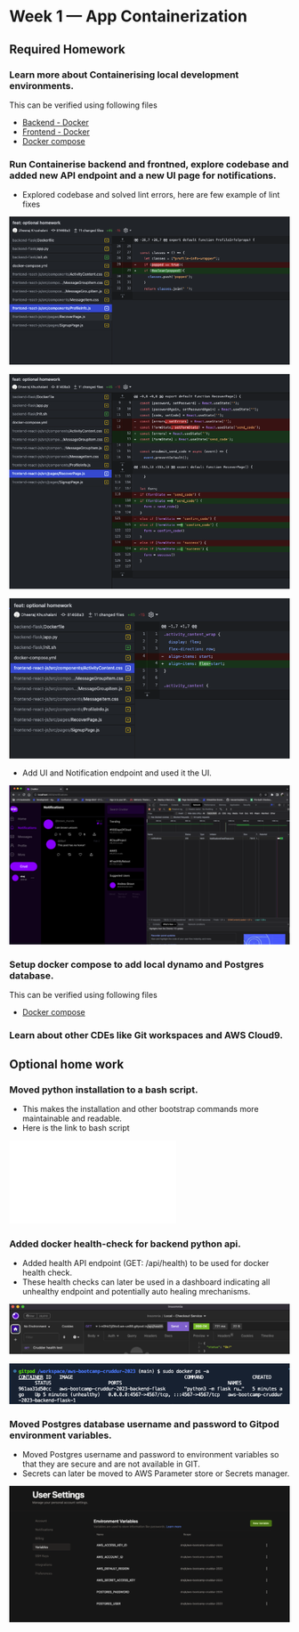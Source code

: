 # Week 1 — App Containerization

## Required Homework

### Learn more about Containerising local development environments.

This can be verified using following files

- [Backend - Docker](../backend-flask/Dockerfile)
- [Frontend - Docker](../frontend-react-js/Dockerfile)
- [Docker compose](../docker-compose.yml)

### Run Containerise backend and frontned, explore codebase and added new API endpoint and a new UI page for notifications.

- Explored codebase and solved lint errors, here are few example of lint fixes

![Lint fixes # 1](assets/week1/lint-1.png)

![Lint fixes # 2](assets/week1/lint-2.png)

![Lint fixes # 3](assets/week1/lint-3.png)

- Add UI and Notification endpoint and used it the UI.

![Crudder in local (gitpod) environment](assets/week1/working-crudder-after-lint.png)

### Setup docker compose to add local dynamo and Postgres database.

This can be verified using following files

- [Docker compose](../docker-compose.yml)

### Learn about other CDEs like Git workspaces and AWS Cloud9.


## Optional home work

### Moved python installation to a bash script.

- This makes the installation and other bootstrap commands more maintainable and readable. 
- Here is the link to bash script

![init.sh](../backend-flask/init.sh)

### Added docker health-check for backend python api.

- Added health API endpoint (GET: /api/health) to be used for docker health check.
- These health checks can later be used in a dashboard indicating all unhealthy endpoint and potentially auto healing mrechanisms. 

![Health test endpoint](assets/week1/health-test.png)

![Sample unhealthy instance](assets/week1/unhealthy-backend-image.png)

### Moved Postgres database username and password to Gitpod environment variables.

- Moved Postgres username and password to environment variables so that they are secure and are not available in GIT.
- Secrets can later be moved to AWS Parameter store or Secrets manager.

![CI/CD diagram](assets/week1/gitpod-env-variables.png)

